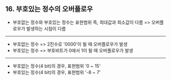 ## 16. 부호있는 정수의 오버플로우

* 부호없는 정수와 부호있는 정수는 표현범위 즉, 최대값과 최소값이 다름 => 오버플로우가 발생하는 시점이 다름
---
* 부호없는 정수 => 2진수로 '0000'이 될 때 오버플로우가 발생
* 부호있는 정수 => 부호비트가 0에서 1이 될 때 오버플로우가 발생
---
* 부호없는 정수(4 bit)의 경우, 표현범위 '0 ~ 15'
* 부호있는 정수(4 bit)의 경우, 표현범위 '-8 ~ 7'
